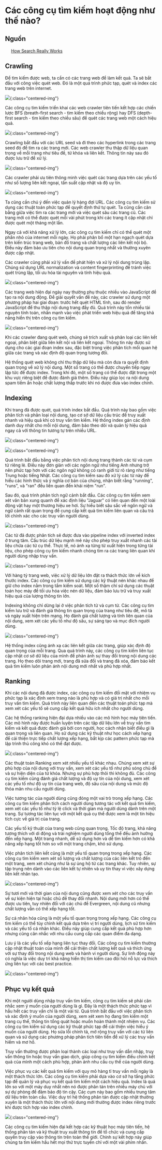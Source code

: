 # Các công cụ tìm kiếm hoạt động như thế nào?

## Nguồn

<img src="../../assets/images/bytebytego.png" width="16" height="16"/> [How Search Really Works](https://www.youtube.com/watch?v=TByRaraQqW4)

## Crawling

Để tìm kiếm được web, ta cần có các trang web để làm kết quả. Ta sẽ bắt đầu với công việc quét web. Đó là một quá trình phức tạp, quét và index các trang web trên internet.

![](../assets/ByteByteGo/how-search-engines-work/figure1.png){:class="centered-img"}

Các công cụ tìm kiếm triển khai các web crawler tiên tiến kết hợp các chiến lược BFS (breath-first search - tìm kiếm theo chiều rộng) hay DFS (depth-first search - tìm kiếm theo chiều sâu) để quét các trang web một cách hiệu quả.

![](../assets/ByteByteGo/how-search-engines-work/figure2.png){:class="centered-img"}

Crawling bắt đầu với các URL seed và đi theo các hyperlink trong các trang seed đó để tìm ra các trang mới. Các web crawler thu thập dữ liệu quan trọng về mỗi trang như tiêu đề, từ khóa và liên kết. Thông tin này sau đó được lưu trữ để xử lý.

![](../assets/ByteByteGo/how-search-engines-work/figure3.png){:class="centered-img"}

Các crawler phải ưu tiên thông minh việc quét các trang dựa trên các yếu tố như số lượng liên kết ngoại, tần suất cập nhật và độ uy tín.

![](../assets/ByteByteGo/how-search-engines-work/figure4.png){:class="centered-img"}

Ta cũng cần chú ý đến việc quản lý hàng đợi URL. Các công cụ tìm kiếm sử dụng các thuật toán phức tạp để quyết định thứ tự quét. Ta cũng cần cân bằng giữa việc tìm ra các trang mới và việc quét sâu các trang cũ. Các trang mới có thể được quét mỗi vài phút trong khi các trang ít cập nhật chỉ được quét một tháng một lần.

Ngay cả với khả năng xử lý lớn, các công cụ tìm kiếm chỉ có thể quét một phần nhỏ của internet mỗi ngày. Họ phải phân bổ một hạn ngạch quét dựa trên kiến trúc trang web, bản đồ trang và chất lượng các liên kết nội bộ. Điều này đảm bảo ưu tiên cho nội dung quan trọng nhất và thường xuyên được cập nhật.

Các crawler cũng phải xử lý vấn đề phát hiện và xử lý nội dung trùng lặp. Chúng sử dụng URL normalization và content fingerprinting để tránh việc quét trùng lặp, tối ưu hóa tài nguyên và tính hiệu quả.

![](../assets/ByteByteGo/how-search-engines-work/figure5.png){:class="centered-img"}

Các trang web hiện đại ngày nay thường phụ thuộc nhiều vào JavaScript để tạo ra nội dung động. Để giải quyết vấn đề này, các crawler sử dụng một phương pháp hai giai đoạn: trước hết quét HTML tĩnh, sau đó render JavaScript để thu thập nội dung trang đầy đủ. Quá trình này tốn nhiều tài nguyên tính toán, nhấn mạnh vào việc phát triển web hiệu quả để tăng khả năng hiển thị trên công cụ tìm kiếm.

![](../assets/ByteByteGo/how-search-engines-work/figure6.png){:class="centered-img"}

Khi các crawler đang quét web, chúng sẽ trích xuất và phân loại các liên kết ngoại, phân biệt giữa liên kết nội và liên kết ngoại. Thông tin này được sử dụng cho các giai đoạn index sau, đặc biệt trong việc phân tích mối quan hệ giữa các trang và xác định độ quan trọng tương đối.

Hệ thống quét web không chỉ thu thập dữ liệu mà còn đưa ra quyết định quan trọng về xử lý nội dung. Một số trang có thể được chuyển tiếp ngay lập tức để được index. Trong khi đó, một số trang có thể được đặt trong một khu vực riêng biệt để được đánh giá thêm. Điều này giúp lọc ra nội dung spam tiềm ẩn hoặc chất lượng thấp trước khi nó được đưa vào index chính.

## Indexing

Khi trang đã được quét, quá trình index bắt đầu. Quá trình này bao gồm việc phân tích và phân loại nội dung, tạo cơ sở dữ liệu cấu trúc để truy xuất nhanh và hiệu quả khi có truy vấn tìm kiếm. Hệ thống index gán các định danh duy nhất cho mỗi nội dung, đảm bảo theo dõi và quản lý hiệu quả ngay cả với thông tin tương tự trên nhiều URL.

![](../assets/ByteByteGo/how-search-engines-work/figure7.png){:class="centered-img"}

![](../assets/ByteByteGo/how-search-engines-work/figure8.png){:class="centered-img"}

Quá trình bắt đầu bằng việc phân tích nội dung trang thành các từ và cụm từ riêng lẻ. Điều này đơn giản với các ngôn ngữ như tiếng Anh nhưng trở nên phức tạp hơn với các ngôn ngữ không có ranh giới từ rõ ràng như tiếng Trung hoặc tiếng Nhật. Các công cụ tìm kiếm sau đó xử lý các từ này để hiểu các hình thức và ý nghĩa cơ bản của chúng, nhận biết rằng "running", "runs", và "ran" đều liên quan đến khái niệm "run".

Sau đó, quá trình phân tích ngữ cảnh bắt đầu. Các công cụ tìm kiếm xem xét văn bản xung quanh để xác định liệu "Jaguar" có liên quan đến một loài động vật hay một thương hiệu xe hơi. Sự hiểu biết sâu sắc về ngôn ngữ và ngữ cảnh rất quan trọng để cung cấp kết quả tìm kiếm liên quan và câu trả lời chính xác cho các truy vấn người dùng.

![](../assets/ByteByteGo/how-search-engines-work/figure9.png){:class="centered-img"}

Các từ đã được phân tích sẽ được đưa vào pipeline index với inverted index ở trung tâm. Cấu trúc dữ liệu mạnh mẽ này cho phép truy xuất nhanh các tài liệu chứa các từ cụ thể. Thực tế, nó ánh xạ từng từ xuất hiện trong từng tài liệu, cho phép công cụ tìm kiếm nhanh chóng tìm ra các trang liên quan khi người dùng nhập truy vấn.

![](../assets/ByteByteGo/how-search-engines-work/figure10.png){:class="centered-img"}

Với hàng tỷ trang web, việc xử lý dữ liệu lớn đặt ra thách thức lớn về kích thước index. Các công cụ tìm kiếm sử dụng các kỹ thuật nén khác nhau để giữ cho index nằm trong tầm kiểm soát. Một số thậm chí sử dụng các thuật toán học máy để tối ưu hóa việc nén dữ liệu, đảm bảo lưu trữ và truy xuất hiệu quả của lượng thông tin lớn. 

Indexing không chỉ dừng lại ở việc phân tích từ và cụm từ. Các công cụ tìm kiếm lưu trữ và đánh giá thông tin quan trọng của trang như tiêu đề, mô tả và ngày xuất hiện trên mạng. Họ đánh giá chất lượng và tính liên quan của nội dung, xem xét các yếu tố như độ sâu, sự sáng tạo và mục đích người dùng.

![](../assets/ByteByteGo/how-search-engines-work/figure11.png){:class="centered-img"}

Hệ thống index cũng ánh xạ các liên kết giữa các trang, giúp xác định độ quan trọng của mỗi trang. Qua quá trình này, các công cụ tìm kiếm liên tục cập nhật cơ sở dữ liệu của mình để phản ánh sự thay đổi trong nội dung các trang. Họ theo dõi trang mới, trang đã sửa đổi và trang đã xóa, đảm bảo kết quả tìm kiếm luôn phản ánh nội dung mới nhất và phù hợp nhất.

## Ranking

Khi các nội dung đã được index, các công cụ tìm kiếm đối mặt với nhiệm vụ phức tạp là xác định xem trang nào là phù hợp và có giá trị nhất cho mỗi truy vấn tìm kiếm. Quá trình này liên quan đến các thuật toán phức tạp mà xem xét các yếu tố sẽ cung cấp kết quả hữu ích nhất cho người dùng.

Các hệ thống ranking hiện đại dựa nhiều vào các mô hình học máy tiên tiến. Các mô hình này được huấn luyện trên các tập dữ liệu lớn về truy vấn tìm kiếm và kết quả được đánh giá bởi con người, học cách nhận biết điều gì là quan trọng và liên quan. Họ sử dụng các kỹ thuật như học cách xếp hạng để cải thiện trực tiếp chất lượng xếp hạng, bắt kịp các pattern phức tạp mà lập trình thủ công khó có thể đạt được.

![](../assets/ByteByteGo/how-search-engines-work/figure12.png){:class="centered-img"}

Các thuật toán Ranking xem xét nhiều yếu tố khác nhau. Chúng xem xét sự phù hợp của nội dung với truy vấn, xem xét các yếu tố như phủ sóng chủ đề và sự hiện diện của từ khóa. Nhưng sự phù hợp thôi thì không đủ. Các công cụ tìm kiếm cũng đánh giá chất lượng và độ uy tín của nội dung, xem xét các yếu tố như độ uy tín của trang web, độ sâu của nội dung và mức độ thỏa mãn nhu cầu người dùng.

Việc tương tác của người dùng cũng đóng một vai trò trong xếp hạng. Các công cụ tìm kiếm phân tích cách người dùng tương tác với kết quả tìm kiếm, xem xét các yếu tố như tỷ lệ click và thời gian mà người dùng dành trên một trang. Sự tương tác liên tục với một kết quả cụ thể được xem là một tín hiệu tích cực về giá trị của trang.

Các yếu tố kỹ thuật của trang web cũng quan trọng. Tốc độ trang, khả năng tương thích với di động và trải nghiệm người dùng tổng thể đều ảnh hưởng đến xếp hạng. Một trang nhanh, dễ sử dụng hơn và dễ tìm kiếm hơn có khả năng xếp hạng tốt hơn so với một trang chậm, khó sử dụng.

Việc phân tích liên kết cũng là một yếu tố quan trọng trong xếp hạng. Các công cụ tìm kiếm xem xét số lượng và chất lượng của các liên kết trỏ đến một trang, xem xét chúng như là sự ủng hộ từ các trang khác. Tuy nhiên, sự tập trung nên dành vào các liên kết tự nhiên và uy tín thay vì việc xây dựng liên kết nhân tạo.

![](../assets/ByteByteGo/how-search-engines-work/figure13.png){:class="centered-img"}

Sự tươi mới và thời gian của nội dung cũng được xem xét cho các truy vấn về sự kiện hiện tại hoặc chủ đề thay đổi nhanh. Nội dung mới hơn có thể được ưu tiên, tuy nhiên đối với các chủ đề Evergreen, nội dung cũ nhưng chất lượng vẫn có thể xếp hạng tốt.

Sự cá nhân hóa cũng là một yếu tố quan trọng trong xếp hạng. Các công cụ tìm kiếm có thể tùy chỉnh kết quả dựa trên vị trí người dùng, lịch sử tìm kiếm và các yếu tố cá nhân khác. Điều này giúp cung cấp kết quả phù hợp hơn nhưng cũng cân nhắc với nhu cầu cung cấp các quan điểm đa dạng.

Lưu ý là các yếu tố xếp hạng liên tục thay đổi. Các công cụ tìm kiếm thường cập nhật thuật toán của mình để cải thiện chất lượng kết quả và thích ứng với sự thay đổi trong nội dung web và hành vi người dùng. Sự linh động này có nghĩa là việc duy trì khả năng hiển thị tìm kiếm cao đòi hỏi nỗ lực và thích ứng liên tục với các best practice.

![](../assets/ByteByteGo/how-search-engines-work/figure14.png){:class="centered-img"}

## Phục vụ kết quả

Khi một người dùng nhập truy vấn tìm kiếm, công cụ tìm kiếm sẽ phải cân nhắc xem ý muốn của người dùng là gì. Đây là một thách thức phức tạp vì hầu hết các truy vấn chỉ là một vài từ. Quá trình bắt đầu với việc phân tích và xác định ý muốn của người dùng, xem xét xem họ đang tìm kiếm một trang cụ thể, thông tin tổng quát hoặc muốn hoàn thành một nhiệm vụ. Các công cụ tìm kiếm sử dụng các kỹ thuật phức tạp để cải thiện việc hiểu ý muốn của người dùng. Họ sửa lỗi chính tả, mở rộng truy vấn với các từ liên quan và sử dụng các phương pháp phân tích tiên tiến để xử lý các truy vấn hiếm và mơ hồ.

Truy vấn thường được phân loại thành các loại như truy vấn dẫn nhập, truy vấn thông tin hoặc truy vấn giao dịch, giúp công cụ tìm kiếm điều chỉnh kết quả của mình một cách phù hợp, phản ánh nhu cầu cụ thể của người dùng.

Việc phục vụ các kết quả tìm kiếm với quy mô hàng tỉ truy vấn mỗi ngày là một thách thức lớn. Các công cụ tìm kiếm phải dựa vào cơ sở hạ tầng phức tạp để quản lý và phục vụ kết quả tìm kiếm một cách hiệu quả. Index là quá lớn so với một máy duy nhất nên nó được phân tán trên nhiều máy chủ với sự dự phòng để đảm bảo độ tin cậy. Các cụm này bao gồm nhiều trung tâm dữ liệu trên toàn cầu. Việc duy trì hệ thống phân tán được cập nhật thường xuyên là một thách thức lớn với nội dung mới thường được index riêng trước khi được tích hợp vào index chính.

![](../assets/ByteByteGo/how-search-engines-work/figure15.png){:class="centered-img"}

Các công cụ tìm kiếm hiện đại kết hợp các kỹ thuật học máy tiên tiến, hệ thống phân tán và kỹ thuật truy xuất thông tin để tổ chức và cung cấp quyền truy cập vào thông tin trên toàn thế giới. Chính sự kết hợp này giúp chúng ta tìm kiếm hầu hết mọi thứ trực tuyến chỉ với một vài phím nhấn.
